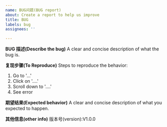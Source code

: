 ```yaml
---
name: BUG问题(BUG report)
about: Create a report to help us improve
title: BUG
labels: bug
assignees: ''

---
```


**BUG 描述(Describe the bug)**
A clear and concise description of what the bug is.

**复现步骤(To Reproduce)**
Steps to reproduce the behavior:
1. Go to '...'
2. Click on '....'
3. Scroll down to '....'
4. See error

**期望结果(Expected behavior)**
A clear and concise description of what you expected to happen.


**其他信息(other info)**
版本号(version):V1.0.0

